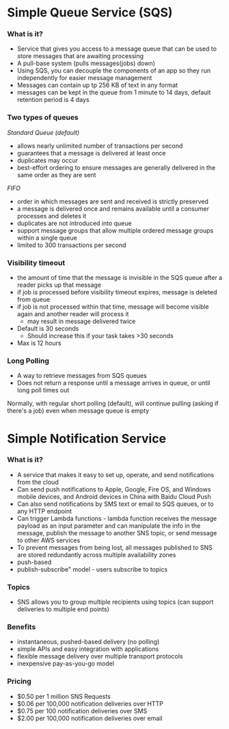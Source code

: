 # Simple Queue Service (SQS)
### What is it?
* Service that gives you access to a message queue that can be used to store messages that are awaiting processing
* A pull-base system (pulls messages(jobs) down)
* Using SQS, you can decouple the components of an app so they run independently for easier message management
* Messages can contain up tp 256 KB of text in any format
* messages can be kept in the queue from 1 minute to 14 days, default retention period is 4 days

### Two types of queues
*Standard Queue (default)*
* allows nearly unlimited number of transactions per second
* guarantees that a message is delivered at least once
* duplicates may occur
* best-effort ordering to ensure messages are generally delivered in the same order as they are sent

*FIFO*
* order in which messages are sent and received is strictly preserved
* a message is delivered once and remains available until a consumer processes and deletes it
* duplicates are not introduced into queue
* support message groups that allow multiple ordered message groups within a single queue
* limited to 300 transactions per second

### Visibility timeout
* the amount of time that the message is invisible in the SQS queue after a reader picks up that message
* if job is processed before visibility timeout expires, message is deleted from queue
* if job is not processed within that time, message will become visible again and another reader will process it
  * may result in message delivered twice
* Default is 30 seconds
  * Should increase this if your task takes >30 seconds
* Max is 12 hours

### Long Polling
* A way to retrieve messages from SQS queues
* Does not return a response until a message arrives in queue, or until long poll times out

Normally, with regular short polling (default), will continue pulling (asking if there's a job) even when message queue is empty


# Simple Notification Service
### What is it?
* A service that makes it easy to set up, operate, and send notifications from the cloud
* Can send push notifications to Apple, Google, Fire OS, and Windows mobile devices, and Android devices in China with Baidu Cloud Push
* Can also send notifications by SMS text or email to SQS queues, or to any HTTP endpoint
* Can trigger Lambda functions - lambda function receives the message payload as an input parameter and can manipulate the info in the message, publish the message to another SNS topic, or send message to other AWS services
* To prevent messages from being lost, all messages published to SNS are stored redundantly across multiple availability zones
* push-based
* publish-subscribe" model - users subscribe to topics

### Topics
* SNS allows you to group multiple recipients using topics (can support deliveries to multiple end points)

### Benefits
* instantaneous, pushed-based delivery (no polling)
* simple APIs and easy integration with applications
* flexible message delivery over multiple transport protocols
* inexpensive pay-as-you-go model

### Pricing
* $0.50 per 1 million SNS Requests
* $0.06 per 100,000 notification deliveries over HTTP
* $0.75 per 100 notification deliveries over SMS
* $2.00 per 100,000 notification deliveries over email
